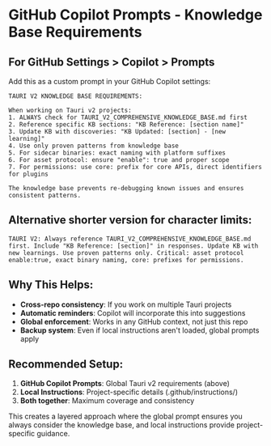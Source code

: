 # GitHub Copilot Prompts - Knowledge Base Requirements

## For GitHub Settings > Copilot > Prompts

Add this as a custom prompt in your GitHub Copilot settings:

```
TAURI V2 KNOWLEDGE BASE REQUIREMENTS:

When working on Tauri v2 projects:
1. ALWAYS check for TAURI_V2_COMPREHENSIVE_KNOWLEDGE_BASE.md first
2. Reference specific KB sections: "KB Reference: [section name]"  
3. Update KB with discoveries: "KB Updated: [section] - [new learning]"
4. Use only proven patterns from knowledge base
5. For sidecar binaries: exact naming with platform suffixes
6. For asset protocol: ensure "enable": true and proper scope
7. For permissions: use core: prefix for core APIs, direct identifiers for plugins

The knowledge base prevents re-debugging known issues and ensures consistent patterns.
```

## Alternative shorter version for character limits:

```
TAURI V2: Always reference TAURI_V2_COMPREHENSIVE_KNOWLEDGE_BASE.md first. Include "KB Reference: [section]" in responses. Update KB with new learnings. Use proven patterns only. Critical: asset protocol enable:true, exact binary naming, core: prefixes for permissions.
```

## Why This Helps:

- **Cross-repo consistency**: If you work on multiple Tauri projects
- **Automatic reminders**: Copilot will incorporate this into suggestions
- **Global enforcement**: Works in any GitHub context, not just this repo
- **Backup system**: Even if local instructions aren't loaded, global prompts apply

## Recommended Setup:

1. **GitHub Copilot Prompts**: Global Tauri v2 requirements (above)
2. **Local Instructions**: Project-specific details (.github/instructions/)
3. **Both together**: Maximum coverage and consistency

This creates a layered approach where the global prompt ensures you always consider the knowledge base, and local instructions provide project-specific guidance.